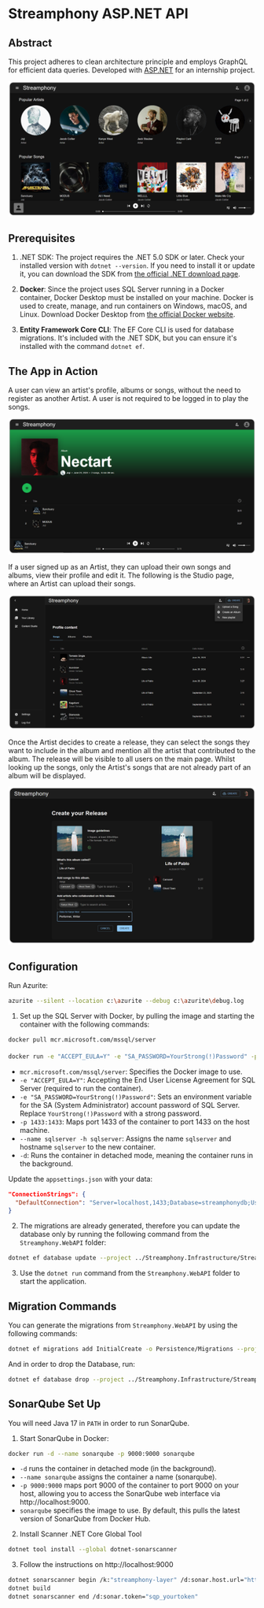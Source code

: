 # Streamphony ASP.NET API

## Abstract

This project adheres to clean architecture principle and employs GraphQL for efficient data queries.
Developed with [ASP.NET](https://dotnet.microsoft.com/en-us/apps/aspnet) for an internship project.

![Diagram1](https://github.com/liviumocanup/streamphony-asp-net/blob/demo/demo/main.png)

## Prerequisites
1. .NET SDK: The project requires the .NET 5.0 SDK or later. Check your installed version with `dotnet --version`. If you need to install it or update it, you can download the SDK from [the official .NET download page](https://dotnet.microsoft.com/download).

2. **Docker**: Since the project uses SQL Server running in a Docker container, Docker Desktop must be installed on your machine. Docker is used to create, manage, and run containers on Windows, macOS, and Linux. Download Docker Desktop from [the official Docker website](https://www.docker.com/).

3. **Entity Framework Core CLI**: The EF Core CLI is used for database migrations. It's included with the .NET SDK, but you can ensure it's installed with the command `dotnet ef`.

## The App in Action
A user can view an artist's profile, albums or songs, without the need to register as another Artist. A user is not required to be logged in to play the songs.

![Diagram2](https://github.com/liviumocanup/streamphony-asp-net/blob/demo/demo/album.png)

If a user signed up as an Artist, they can upload their own songs and albums, view their profile and edit it. The following is the Studio page, where an Artist can upload their songs.

![Diagram3](https://github.com/liviumocanup/streamphony-asp-net/blob/demo/demo/studio.png)

Once the Artist decides to create a release, they can select the songs they want to include in the album and mention all the artist that contributed to the album. The release will be visible to all users on the main page. Whilst looking up the songs, only the Artist's songs that are not already part of an album will be displayed.

![Diagram4](https://github.com/liviumocanup/streamphony-asp-net/blob/demo/demo/release.png)

## Configuration

Run Azurite:
```bash
azurite --silent --location c:\azurite --debug c:\azurite\debug.log
```

1. Set up the SQL Server with Docker, by pulling the image and starting the container with the following commands:
```bash
docker pull mcr.microsoft.com/mssql/server

docker run -e "ACCEPT_EULA=Y" -e "SA_PASSWORD=YourStrong(!)Password" -p 1433:1433 --name sqlserver -h sqlserver -d mcr.microsoft.com/mssql/server
```

* `mcr.microsoft.com/mssql/server`: Specifies the Docker image to use.
* `-e "ACCEPT_EULA=Y"`: Accepting the End User License Agreement for SQL Server (required to run the container).
* `-e "SA_PASSWORD=YourStrong(!)Password"`: Sets an environment variable for the SA (System Administrator) account password of SQL Server. Replace `YourStrong(!)Password` with a strong password.
* `-p 1433:1433`: Maps port 1433 of the container to port 1433 on the host machine. 
* `--name sqlserver -h sqlserver`: Assigns the name `sqlserver` and hostname `sqlserver` to the new container.
* `-d`: Runs the container in detached mode, meaning the container runs in the background.

Update the `appsettings.json` with your data:

```json
"ConnectionStrings": {
  "DefaultConnection": "Server=localhost,1433;Database=streamphonydb;User Id=sa;Password=YourStrong(!)Password;"
}
```

2. The migrations are already generated, therefore you can update the database only by running the following command from the `Streamphony.WebAPI` folder:
```bash
dotnet ef database update --project ../Streamphony.Infrastructure/Streamphony.Infrastructure.csproj --startup-project .
```

3. Use the `dotnet run` command from the `Streamphony.WebAPI` folder to start the application.

## Migration Commands
You can generate the migrations from `Streamphony.WebAPI` by using the following commands:
```bash
dotnet ef migrations add InitialCreate -o Persistence/Migrations --project ../Streamphony.Infrastructure/Streamphony.Infrastructure.csproj --startup-project .
```

And in order to drop the Database, run:
```bash
dotnet ef database drop --project ../Streamphony.Infrastructure/Streamphony.Infrastructure.csproj --startup-project .
```


## SonarQube Set Up

You will need Java 17 in `PATH` in order to run SonarQube.

1. Start SonarQube in Docker:
```bash
docker run -d --name sonarqube -p 9000:9000 sonarqube
```

* `-d` runs the container in detached mode (in the background).
* `--name sonarqube` assigns the container a name (sonarqube).
* `-p 9000:9000` maps port 9000 of the container to port 9000 on your host, allowing you to access the SonarQube web interface via http://localhost:9000.
* `sonarqube` specifies the image to use. By default, this pulls the latest version of SonarQube from Docker Hub.

2. Install Scanner .NET Core Global Tool
```bash
dotnet tool install --global dotnet-sonarscanner
```

3. Follow the instructions on http://localhost:9000
```bash
dotnet sonarscanner begin /k:"streamphony-layer" /d:sonar.host.url="http://localhost:9000"  /d:sonar.token="sqp_yourtoken"
dotnet build
dotnet sonarscanner end /d:sonar.token="sqp_yourtoken"
```
